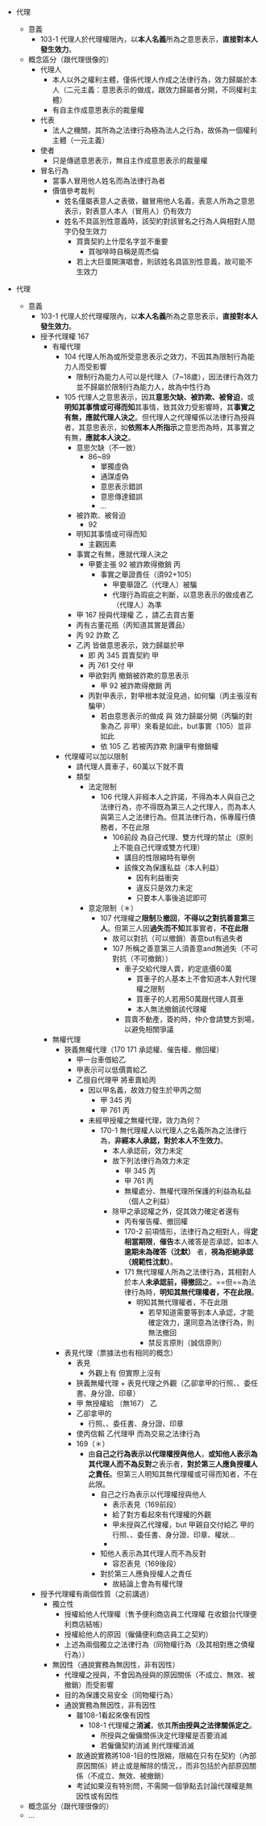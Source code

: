 
- 代理
	- 意義
		- 103-1 代理人於代理權限內，以**本人名義**所為之意思表示，**直接對本人發生效力**。
	- 概念區分（跟代理很像的）
		- 代理人
			- 本人以外之權利主體，僅係代理人作成之法律行為，效力歸屬於本人（二元主義：意思表示的做成，跟效力歸屬者分開，不同權利主體）
			- 有自主作成意思表示的裁量權
		- 代表
			- 法人之機關，其所為之法律行為極為法人之行為，故係為一個權利主體（一元主義）
		- 使者
			- 只是傳遞意思表示，無自主作成意思表示的裁量權
		- 冒名行為
			- 當事人冒用他人姓名而為法律行為者
			- 價值參考裁判
				- 姓名僅屬表意人之表徵，雖冒用他人名義，表意人所為之意思表示，對表意人本人（冒用人）仍有效力
				- 姓名不具區別性意義時，該契約對該冒名之行為人與相對人間字仍發生效力
					- 買賣契約上什麼名字並不重要
						- 買咖啡時自稱是周杰倫
					- 若上大巨蛋開演唱會，則該姓名具區別性意義，故可能不生效力

- 代理
	- 意義
		- 103-1 代理人於代理權限內，以**本人名義**所為之意思表示，**直接對本人發生效力**。
		- 授予代理權 167
			- 有權代理
				- 104 代理人所為或所受意思表示之效力，不因其為限制行為能力人而受影響
					- 限制行為能力人可以是代理人（7~18歲），因法律行為效力並不歸屬於限制行為能力人，故為中性行為
				- 105 代理人之意思表示，因其**意思欠缺、被詐欺、被脅迫**，或**明知其事情或可得而知**其事情，致其效力受影響時，其**事實之有無，應就代理人決之**。但代理人之代理權係以法律行為授與者，其意思表示，如**依照本人所指示**之意思而為時，其事實之有無，**應就本人決之**。
					- 意思欠缺（不一致）
						- 86~89
							- 單獨虛偽
							- 通謀虛偽
							- 意思表示錯誤
							- 意思傳達錯誤
							- ...
					- 被詐欺、被脅迫
						- 92
					- 明知其事情或可得而知
						- 主觀因素
					- 事實之有無，應就代理人決之
						- 甲要主張 92 被詐欺得撤銷 丙
							- 事實之舉證責任（須92+105）
								- 甲要舉證乙（代理人）被騙
								- 代理行為瑕疵之判斷，以意思表示的做成者乙（代理人）為準
					- 甲 167 授與代理權 乙 ，請乙去買古董
					- 丙有古董花瓶（丙知道其實是贗品）
					- 丙 92 詐欺 乙
					- 乙丙 皆做意思表示，效力歸屬於甲 
						- 即 丙 345 買賣契約 甲
						- 丙 761 交付 甲
						- 甲欲對丙 撤銷被詐欺的意思表示
							- 甲 92 被詐欺得撤銷 丙
						- 丙對甲表示，對甲根本就沒見過，如何騙（丙主張沒有騙甲）
							- 若由意思表示的做成 與 效力歸屬分開（丙騙的對象為乙 非甲）來看是如此，but事實（105）並非如此
							- 依 105 乙 若被丙詐欺 則讓甲有撤銷權
				- 代理權可以加以限制
					- 請代理人賣車子，60萬以下就不賣
					- 類型
						- 法定限制
							- 106 代理人非經本人之許諾，不得為本人與自己之法律行為，亦不得既為第三人之代理人，而為本人與第三人之法律行為。但其法律行為，係專履行債務者，不在此限
								- 106前段 為自己代理、雙方代理的禁止（原則上不能自己代理或雙方代理）
									- 講目的性限縮時有舉例
									- 該條文為保護私益（本人利益）
										- 因有利益衝突
										- 違反只是效力未定
										- 只要本人事後追認即可
						- 意定限制（＊）
							- 107 代理權之**限制**及**撤回**，**不得以之對抗善意第三人**。但第三人因**過失而不知**其事實者，**不在此限**
								- 故可以對抗（可以撤銷）善意but有過失者
								- 107 所稱之善意第三人須善意and無過失（不可對抗（不可撤銷））
									- 車子交給代理人賣，約定底價60萬
										- 買車子的人基本上不會知道本人對代理權之限制
										- 買車子的人若用50萬跟代理人買車
										- 本人無法撤銷該代理權
									- 買賣不動產，簽約時，仲介會請雙方到場，以避免相關爭議
			- 無權代理
				- 狹義無權代理（170 171 承認權、催告權、撤回權）
					- 甲一台車借給乙
					- 甲表示可以低價賣給乙
					- 乙擅自代理甲 將車賣給丙
						- 因以甲名義，故效力發生於甲丙之間
							- 甲 345 丙
							- 甲 761 丙
						- 未經甲授權之無權代理，效力為何？
							- 170-1 無代理權人以代理人之名義所為之法律行為，**非經本人承認，對於本人不生效力**。
								- 本人承認前，效力未定
								- 故下列法律行為效力未定
									- 甲 345 丙
									- 甲 761 丙
									- 無權處分、無權代理所保護的利益為私益（個人之利益）
								- 除甲之承認權之外，促其效力確定者還有
									- 丙有催告權、撤回權
									- 170-2 前項情形，法律行為之相對人，得**定相當期限**，**催告**本人確答是否承認，如本人**逾期未為確答（沈默）** 者，**視為拒絕承認（規範性沈默）**。
									- 171 無代理權人所為之法律行為，其相對人於本人**未承認前，得撤回**之。==但==為法律行為時，**明知其無代理權者，不在此限**。
										- 明知其無代理權者，不在此限
											- 若早知道需要等到本人承認，才能確定效力，還同意為法律行為，則無法撤回
											- 禁反言原則（誠信原則）
				- 表見代理（票據法也有相同的概念）
					- 表見
						- 外觀上有 但實際上沒有
					- 狹義無權代理 + 表見代理之外觀（乙卻拿甲的行照、、委任書、身分證、印章）
					- 甲 無授權給 （無167） 乙
					- 乙卻拿甲的
						- 行照、、委任書、身分證、印章
					- 使丙信賴 乙代理甲 而為交易之法律行為
					- 169（＊）
						- 由**自己之行為表示以代理權授與他人**，**或知他人表示為其代理人而不為反對**之表示者，**對於第三人應負授權人之責任**。但第三人明知其無代理權或可得而知者，不在此限。
							- 自己之行為表示以代理權授與他人
								- 表示表見（169前段）
								- 給了對方看起來有代理權的外觀
								- 甲未授與乙代理權，but 甲親自交付給乙 甲的行照、、委任書、身分證、印章、權狀...
								- 
							- 知他人表示為其代理人而不為反對
								- 容忍表見（169後段）
							- 對於第三人應負授權人之責任
								- 故結論上會為有權代理
		- 授予代理權有兩個性質（之前講過）
			- 獨立性
				- 授權給他人代理權（售予便利商店員工代理權 在收銀台代理便利商店結帳）
				- 授權給他人的原因（僱傭便利商店員工之契約）
				- 上述為兩個獨立之法律行為（同物權行為（及其相對應之債權行為））
			- 無因性（通說實務為無因性，非有因性）
				- 代理權之授與，不會因為授與的原因關係（不成立、無效、被撤銷）而受影響
				- 目的為保護交易安全（同物權行為）
				- 通說實務為無因性，非有因性
					- 雖108-1看起來像有因性
						- 108-1 代理權之**消滅**，依其**所由授與之法律關係定之**。
							- 所授與之僱傭關係決定代理權是否要消滅
							- 若僱傭契約消滅 則代理權消滅
					- 故通說實務將108-1目的性限縮，限縮在只有在契約（內部原因關係）終止或是解除的情況，，而非包括於內部原因關係（不成立、無效、被撤銷）
					- 考試如果沒有特別問，不需開一個爭點去討論代理權是無因性或有因性
	- 概念區分（跟代理很像的）
	- ...

